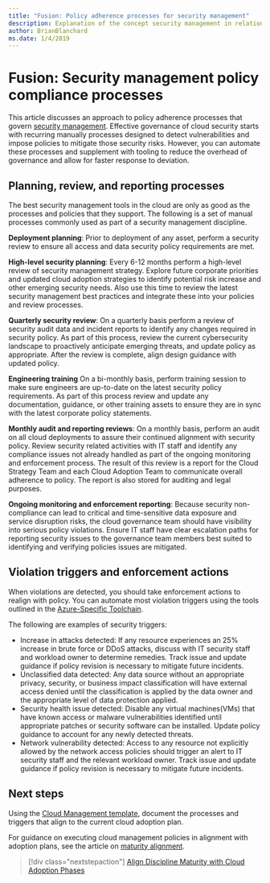 ```yaml
---
title: "Fusion: Policy adherence processes for security management"
description: Explanation of the concept security management in relation to cloud governance processes
author: BrianBlanchard
ms.date: 1/4/2019
---
```


# Fusion: Security management policy compliance processes

This article discusses an approach to policy adherence processes that govern [security management](./overview.md). Effective governance of cloud security starts with recurring manually processes designed to detect vulnerabilities and impose policies to mitigate those security risks. However, you can automate these processes and supplement with tooling to reduce the overhead of governance and allow for faster response to deviation.

## Planning, review, and reporting processes

The best security management tools in the cloud are only as good as the processes and policies that they support. The following is a set of manual processes commonly used as part of a security management discipline.

**Deployment planning**: Prior to deployment of any asset, perform a security review to ensure all access and data security policy requirements are met.

**High-level security planning**: Every 6-12 months perform a high-level review of security management strategy. Explore future corporate priorities and updated cloud adoption strategies to identify potential risk increase and other emerging security needs. Also use this time to review the latest security management best practices and integrate these into your policies and review processes.

**Quarterly security review**: On a quarterly basis perform a review of security audit data and incident reports to identify any changes required in security policy. As part of this process, review the current cybersecurity landscape to proactively anticipate emerging threats, and update policy as appropriate. After the review is complete, align design guidance with updated policy. 

**Engineering training**
 On a bi-monthly basis, perform training session to make sure engineers are up-to-date on the latest security policy requirements. As part of this process review and update any documentation, guidance, or other training assets to ensure they are in sync with the latest corporate policy statements.

**Monthly audit and reporting reviews**: On a monthly basis, perform an audit on all cloud deployments to assure their continued alignment with security policy. Review security related activities with IT staff and identify any compliance issues not already handled as part of the ongoing monitoring and enforcement process. The result of this review is a report for the Cloud Strategy Team and each Cloud Adoption Team to communicate overall adherence to policy. The report is also stored for auditing and legal purposes.

**Ongoing monitoring and enforcement reporting**: Because security non-compliance can lead to critical and time-sensitive data exposure and service disruption risks, the cloud governance team should have visibility into serious policy violations. Ensure IT staff have clear escalation paths for reporting security issues to the governance team members best suited to identifying and verifying policies issues are mitigated.  

## Violation triggers and enforcement actions

When violations are detected, you should take enforcement actions to realign with policy. You can automate most violation triggers using the tools outlined in the [Azure-Specific Toolchain](toolchain.md).

The following are examples of security triggers:

- Increase in attacks detected: If any resource experiences an 25% increase in brute force or DDoS attacks, discuss with IT security staff and workload owner to determine remedies. Track issue and update guidance if policy revision is necessary to mitigate future incidents.
- Unclassified data detected: Any data source without an appropriate privacy, security, or business impact classification will have external access denied until the classification is applied by the data owner and the appropriate level of data protection applied.
- Security health issue detected: Disable any virtual machines(VMs) that have known access or malware vulnerabilities identified until appropriate patches or security software can be installed. Update policy guidance to account for any newly detected threats.
- Network vulnerability detected: Access to any resource not explicitly allowed by the network access policies should trigger an alert to IT security staff and the relevant workload owner. Track issue and update guidance if policy revision is necessary to mitigate future incidents.

## Next steps

Using the [Cloud Management template](./template.md), document the processes and triggers that align to the current cloud adoption plan.

For guidance on executing cloud management policies in alignment with adoption plans, see the article on [maturity alignment](maturity-adoption-alignment.md).

> [!div class="nextstepaction"]
> [Align Discipline Maturity with Cloud Adoption Phases](./maturity-adoption-alignment.md)
